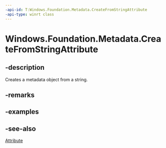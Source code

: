 ```yaml
---
-api-id: T:Windows.Foundation.Metadata.CreateFromStringAttribute
-api-type: winrt class
---
```


<!-- Class syntax.
public class CreateFromStringAttribute : System.Attribute
-->

# Windows.Foundation.Metadata.CreateFromStringAttribute

## -description
Creates a metadata object from a string.

## -remarks

## -examples

## -see-also
[Attribute](/dotnet/api/system.attribute?view=dotnet-uwp-10.0&preserve-view=true)
